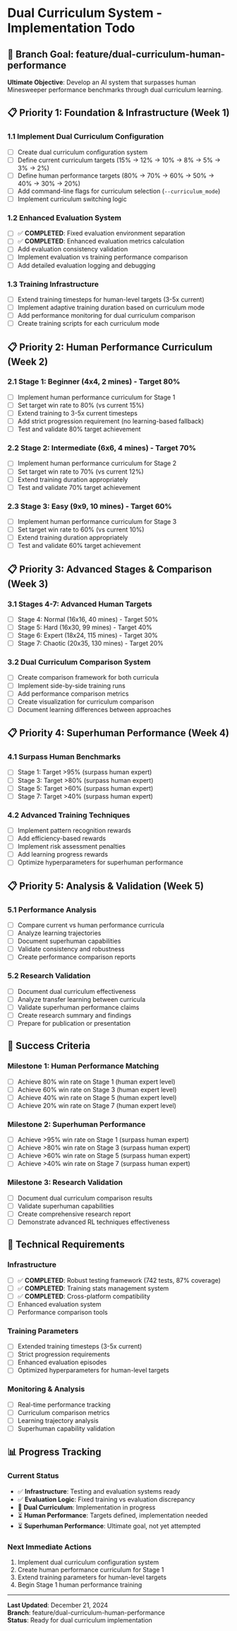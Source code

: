 # Dual Curriculum System - Implementation Todo

## 🎯 **Branch Goal: feature/dual-curriculum-human-performance**
**Ultimate Objective**: Develop an AI system that surpasses human Minesweeper performance benchmarks through dual curriculum learning.

## 📋 **Priority 1: Foundation & Infrastructure (Week 1)**

### 1.1 **Implement Dual Curriculum Configuration**
- [ ] Create dual curriculum configuration system
- [ ] Define current curriculum targets (15% → 12% → 10% → 8% → 5% → 3% → 2%)
- [ ] Define human performance targets (80% → 70% → 60% → 50% → 40% → 30% → 20%)
- [ ] Add command-line flags for curriculum selection (`--curriculum_mode`)
- [ ] Implement curriculum switching logic

### 1.2 **Enhanced Evaluation System**
- [ ] ✅ **COMPLETED**: Fixed evaluation environment separation
- [ ] ✅ **COMPLETED**: Enhanced evaluation metrics calculation
- [ ] Add evaluation consistency validation
- [ ] Implement evaluation vs training performance comparison
- [ ] Add detailed evaluation logging and debugging

### 1.3 **Training Infrastructure**
- [ ] Extend training timesteps for human-level targets (3-5x current)
- [ ] Implement adaptive training duration based on curriculum mode
- [ ] Add performance monitoring for dual curriculum comparison
- [ ] Create training scripts for each curriculum mode

## 📋 **Priority 2: Human Performance Curriculum (Week 2)**

### 2.1 **Stage 1: Beginner (4x4, 2 mines) - Target 80%**
- [ ] Implement human performance curriculum for Stage 1
- [ ] Set target win rate to 80% (vs current 15%)
- [ ] Extend training to 3-5x current timesteps
- [ ] Add strict progression requirement (no learning-based fallback)
- [ ] Test and validate 80% target achievement

### 2.2 **Stage 2: Intermediate (6x6, 4 mines) - Target 70%**
- [ ] Implement human performance curriculum for Stage 2
- [ ] Set target win rate to 70% (vs current 12%)
- [ ] Extend training duration appropriately
- [ ] Test and validate 70% target achievement

### 2.3 **Stage 3: Easy (9x9, 10 mines) - Target 60%**
- [ ] Implement human performance curriculum for Stage 3
- [ ] Set target win rate to 60% (vs current 10%)
- [ ] Extend training duration appropriately
- [ ] Test and validate 60% target achievement

## 📋 **Priority 3: Advanced Stages & Comparison (Week 3)**

### 3.1 **Stages 4-7: Advanced Human Targets**
- [ ] Stage 4: Normal (16x16, 40 mines) - Target 50%
- [ ] Stage 5: Hard (16x30, 99 mines) - Target 40%
- [ ] Stage 6: Expert (18x24, 115 mines) - Target 30%
- [ ] Stage 7: Chaotic (20x35, 130 mines) - Target 20%

### 3.2 **Dual Curriculum Comparison System**
- [ ] Create comparison framework for both curricula
- [ ] Implement side-by-side training runs
- [ ] Add performance comparison metrics
- [ ] Create visualization for curriculum comparison
- [ ] Document learning differences between approaches

## 📋 **Priority 4: Superhuman Performance (Week 4)**

### 4.1 **Surpass Human Benchmarks**
- [ ] Stage 1: Target >95% (surpass human expert)
- [ ] Stage 3: Target >80% (surpass human expert)
- [ ] Stage 5: Target >60% (surpass human expert)
- [ ] Stage 7: Target >40% (surpass human expert)

### 4.2 **Advanced Training Techniques**
- [ ] Implement pattern recognition rewards
- [ ] Add efficiency-based rewards
- [ ] Implement risk assessment penalties
- [ ] Add learning progress rewards
- [ ] Optimize hyperparameters for superhuman performance

## 📋 **Priority 5: Analysis & Validation (Week 5)**

### 5.1 **Performance Analysis**
- [ ] Compare current vs human performance curricula
- [ ] Analyze learning trajectories
- [ ] Document superhuman capabilities
- [ ] Validate consistency and robustness
- [ ] Create performance comparison reports

### 5.2 **Research Validation**
- [ ] Document dual curriculum effectiveness
- [ ] Analyze transfer learning between curricula
- [ ] Validate superhuman performance claims
- [ ] Create research summary and findings
- [ ] Prepare for publication or presentation

## 🚀 **Success Criteria**

### **Milestone 1: Human Performance Matching**
- [ ] Achieve 80% win rate on Stage 1 (human expert level)
- [ ] Achieve 60% win rate on Stage 3 (human expert level)
- [ ] Achieve 40% win rate on Stage 5 (human expert level)
- [ ] Achieve 20% win rate on Stage 7 (human expert level)

### **Milestone 2: Superhuman Performance**
- [ ] Achieve >95% win rate on Stage 1 (surpass human expert)
- [ ] Achieve >80% win rate on Stage 3 (surpass human expert)
- [ ] Achieve >60% win rate on Stage 5 (surpass human expert)
- [ ] Achieve >40% win rate on Stage 7 (surpass human expert)

### **Milestone 3: Research Validation**
- [ ] Document dual curriculum comparison results
- [ ] Validate superhuman capabilities
- [ ] Create comprehensive research report
- [ ] Demonstrate advanced RL techniques effectiveness

## 🔧 **Technical Requirements**

### **Infrastructure**
- [ ] ✅ **COMPLETED**: Robust testing framework (742 tests, 87% coverage)
- [ ] ✅ **COMPLETED**: Training stats management system
- [ ] ✅ **COMPLETED**: Cross-platform compatibility
- [ ] Enhanced evaluation system
- [ ] Performance comparison tools

### **Training Parameters**
- [ ] Extended training timesteps (3-5x current)
- [ ] Strict progression requirements
- [ ] Enhanced evaluation episodes
- [ ] Optimized hyperparameters for human-level targets

### **Monitoring & Analysis**
- [ ] Real-time performance tracking
- [ ] Curriculum comparison metrics
- [ ] Learning trajectory analysis
- [ ] Superhuman capability validation

## 📊 **Progress Tracking**

### **Current Status**
- ✅ **Infrastructure**: Testing and evaluation systems ready
- ✅ **Evaluation Logic**: Fixed training vs evaluation discrepancy
- 🔄 **Dual Curriculum**: Implementation in progress
- ⏳ **Human Performance**: Targets defined, implementation needed
- ⏳ **Superhuman Performance**: Ultimate goal, not yet attempted

### **Next Immediate Actions**
1. Implement dual curriculum configuration system
2. Create human performance curriculum for Stage 1
3. Extend training parameters for human-level targets
4. Begin Stage 1 human performance training

---

**Last Updated**: December 21, 2024  
**Branch**: feature/dual-curriculum-human-performance  
**Status**: Ready for dual curriculum implementation 